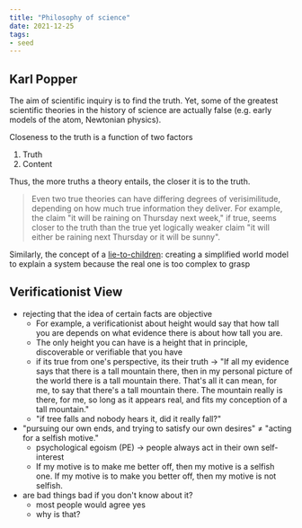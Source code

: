```yaml
---
title: "Philosophy of science"
date: 2021-12-25
tags:
- seed
---
```


## Karl Popper
The aim of scientific inquiry is to find the truth. Yet, some of the greatest scientific theories in the history of science are actually false (e.g. early models of the atom, Newtonian physics). 

Closeness to the truth is a function of two factors
1. Truth
2. Content

Thus, the more truths a theory entails, the closer it is to the truth.

> Even two true theories can have differing degrees of verisimilitude, depending on how much true information they deliver. For example, the claim "it will be raining on Thursday next week," if true, seems closer to the truth than the true yet logically weaker claim "it will either be raining next Thursday or it will be sunny".

Similarly, the concept of a [lie-to-children](https://en.wikipedia.org/wiki/Lie-to-children): creating a simplified world model to explain a system because the real one is too complex to grasp

## Verificationist View
- rejecting that the idea of certain facts are objective
    -   For example, a verificationist about height would say that how tall you are depends on what evidence there is about how tall you are.
    -   The only height you can have is a height that in principle, discoverable or verifiable that you have
    -   if its true from one's perspective, its their truth → "If all my evidence says that there is a tall mountain there, then in my personal picture of the world there is a tall mountain there. That's all it can mean, for me, to say that there's a tall mountain there. The mountain really is there, for me, so long as it appears real, and fits my conception of a tall mountain."
    -   "if tree falls and nobody hears it, did it really fall?"
-   "pursuing our own ends, and trying to satisfy our own desires" ≠ "acting for a selfish motive."
    -   psychological egoism (PE) → people always act in their own self-interest
    -   If my motive is to make me better off, then my motive is a selfish one. If my motive is to make you better off, then my motive is not selfish.
-   are bad things bad if you don't know about it?
    -   most people would agree yes
    -   why is that?